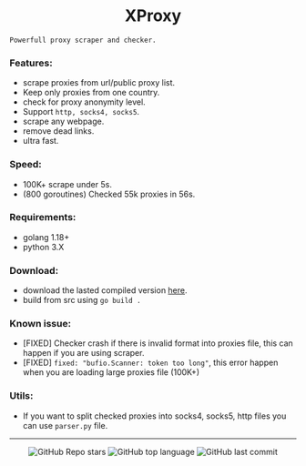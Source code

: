 <h1 align="center">XProxy</h1>

`Powerfull proxy scraper and checker.`

### Features:
- scrape proxies from url/public proxy list.
- Keep only proxies from one country.
- check for proxy anonymity level.
- Support `http, socks4, socks5`.
- scrape any webpage.
- remove dead links.
- ultra fast.

### Speed:
- 100K+ scrape under 5s.
- (800 goroutines) Checked 55k proxies in 56s.

### Requirements:
- golang 1.18+
- python 3.X

### Download:
- download the lasted compiled version [here](https://github.com/Its-Vichy/XProxy/releases/tag/lasted).
- build from src using `go build .`

### Known issue:
- [FIXED] Checker crash if there is invalid format into proxies file, this can happen if you are using scraper.
- [FIXED] `fixed: "bufio.Scanner: token too long"`, this error happen when you are loading large proxies file (100K+)

### Utils:
- If you want to split checked proxies into socks4, socks5, http files you can use `parser.py` file.

---

<p align="center">
    <img alt="GitHub Repo stars" src="https://img.shields.io/github/stars/Its-Vichy/XProxy?style=for-the-badge&logo=stylelint&color=black">
    <img alt="GitHub top language" src="https://img.shields.io/github/languages/top/Its-Vichy/XProxy?style=for-the-badge&logo=stylelint&color=black">
    <img alt="GitHub last commit" src="https://img.shields.io/github/last-commit/Its-Vichy/XProxy?style=for-the-badge&logo=stylelint&color=black">
</p>
